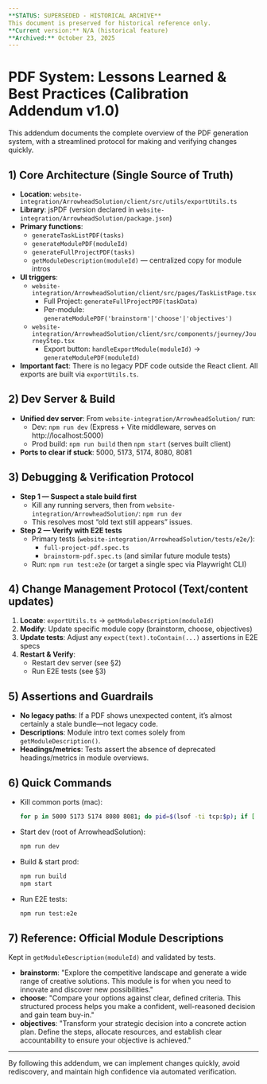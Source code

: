 ```yaml
---
**STATUS: SUPERSEDED - HISTORICAL ARCHIVE**  
This document is preserved for historical reference only.  
**Current version:** N/A (historical feature)  
**Archived:** October 23, 2025  
---
```


# PDF System: Lessons Learned & Best Practices (Calibration Addendum v1.0)

This addendum documents the complete overview of the PDF generation system, with a streamlined protocol for making and verifying changes quickly.

## 1) Core Architecture (Single Source of Truth)

- **Location**: `website-integration/ArrowheadSolution/client/src/utils/exportUtils.ts`
- **Library**: jsPDF (version declared in `website-integration/ArrowheadSolution/package.json`)
- **Primary functions**:
  - `generateTaskListPDF(tasks)`
  - `generateModulePDF(moduleId)`
  - `generateFullProjectPDF(tasks)`
  - `getModuleDescription(moduleId)` — centralized copy for module intros
- **UI triggers**:
  - `website-integration/ArrowheadSolution/client/src/pages/TaskListPage.tsx`
    - Full Project: `generateFullProjectPDF(taskData)`
    - Per-module: `generateModulePDF('brainstorm'|'choose'|'objectives')`
  - `website-integration/ArrowheadSolution/client/src/components/journey/JourneyStep.tsx`
    - Export button: `handleExportModule(moduleId)` → `generateModulePDF(moduleId)`
- **Important fact**: There is no legacy PDF code outside the React client. All exports are built via `exportUtils.ts`.

## 2) Dev Server & Build

- **Unified dev server**: From `website-integration/ArrowheadSolution/` run:
  - Dev: `npm run dev` (Express + Vite middleware, serves on http://localhost:5000)
  - Prod build: `npm run build` then `npm start` (serves built client)
- **Ports to clear if stuck**: 5000, 5173, 5174, 8080, 8081

## 3) Debugging & Verification Protocol

- **Step 1 — Suspect a stale build first**
  - Kill any running servers, then from `website-integration/ArrowheadSolution/`: `npm run dev`
  - This resolves most “old text still appears” issues.
- **Step 2 — Verify with E2E tests**
  - Primary tests (`website-integration/ArrowheadSolution/tests/e2e/`):
    - `full-project-pdf.spec.ts`
    - `brainstorm-pdf.spec.ts` (and similar future module tests)
  - Run: `npm run test:e2e` (or target a single spec via Playwright CLI)

## 4) Change Management Protocol (Text/content updates)

1. **Locate**: `exportUtils.ts` → `getModuleDescription(moduleId)`
2. **Modify**: Update specific module copy (brainstorm, choose, objectives)
3. **Update tests**: Adjust any `expect(text).toContain(...)` assertions in E2E specs
4. **Restart & Verify**:
   - Restart dev server (see §2)
   - Run E2E tests (see §3)

## 5) Assertions and Guardrails

- **No legacy paths**: If a PDF shows unexpected content, it’s almost certainly a stale bundle—not legacy code.
- **Descriptions**: Module intro text comes solely from `getModuleDescription()`.
- **Headings/metrics**: Tests assert the absence of deprecated headings/metrics in module overviews.

## 6) Quick Commands

- Kill common ports (mac):
  ```zsh
  for p in 5000 5173 5174 8080 8081; do pid=$(lsof -ti tcp:$p); if [ -n "$pid" ]; then kill -9 $pid; fi; done
  ```
- Start dev (root of ArrowheadSolution):
  ```zsh
  npm run dev
  ```
- Build & start prod:
  ```zsh
  npm run build
  npm start
  ```
- Run E2E tests:
  ```zsh
  npm run test:e2e
  ```

## 7) Reference: Official Module Descriptions

Kept in `getModuleDescription(moduleId)` and validated by tests.
- **brainstorm**: "Explore the competitive landscape and generate a wide range of creative solutions. This module is for when you need to innovate and discover new possibilities."
- **choose**: "Compare your options against clear, defined criteria. This structured process helps you make a confident, well-reasoned decision and gain team buy-in."
- **objectives**: "Transform your strategic decision into a concrete action plan. Define the steps, allocate resources, and establish clear accountability to ensure your objective is achieved."

---

By following this addendum, we can implement changes quickly, avoid rediscovery, and maintain high confidence via automated verification.
